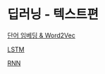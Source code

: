 <script> MathJax.Hub.Queue(["Typeset", MathJax.Hub]); </script>

# 딥러닝 - 텍스트편

[단어 임베딩 & Word2Vec](posts/datascience/deeplearning-text/wordembedding.md)

[LSTM](posts/datascience/deeplearning-text/lstm.md)

[RNN](posts/datascience/deeplearning-text/rnn.md)